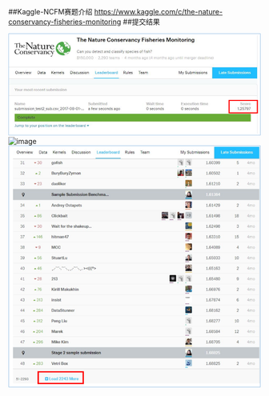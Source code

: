 ##Kaggle-NCFM赛题介绍
https://www.kaggle.com/c/the-nature-conservancy-fisheries-monitoring
##提交结果

![image](https://github.com/Gpwner/NCFM/blob/master/result(%E6%8F%90%E4%BA%A4%E7%BB%93%E6%9E%9C)/1.png)
![image](https://github.com/Gpwner/NCFM/blob/master/result(%E6%8F%90%E4%BA%A4%E7%BB%93%E6%9E%9C)/2.png)
![image](https://github.com/Gpwner/NCFM/blob/master/result(%E6%8F%90%E4%BA%A4%E7%BB%93%E6%9E%9C)/3.png)
